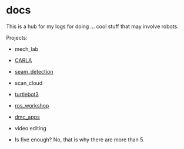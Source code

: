 # docs
This is a hub for my logs for doing ... cool stuff that may involve robots.

Projects:

* mech_lab
* [CARLA](https://github.com/thillRobot/carla_simulator/blob/master/README.md)
* [seam_detection](https://github.com/thillRobot/seam_detection/blob/master/README.md)
* scan_cloud
* [turtlebot3](https://github.com/thillRobot/turtlebot3_setup/blob/master/README.md)
* [ros_workshop](https://github.com/thillRobot/ros_workshop/blob/master/README.md)

* [dmc_apps](https://github.com/thillRobot/dmc_apps/blob/master/README.md)

* video editing


* Is five enough? No, that is why there are more than 5.
